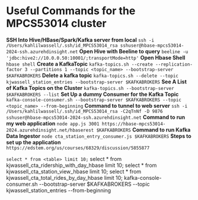 # Useful Commands for the MPCS53014 cluster
**SSH Into Hive/HBase/Spark/Kafka server from local**
`ssh -i /Users/kahlilwassell/.ssh/id_MPCS53014_rsa sshuser@hbase-mpcs53014-2024-ssh.azurehdinsight.net`
**Open Hive with Beeline to query**
`beeline -u 'jdbc:hive2://10.0.0.50:10001/;transportMode=http'`
**Open Hbase Shell**
`hbase shell`
**Create a KafkaTopic**
`kafka-topics.sh --create --replication-factor 3 --partitions 1 --topic <topic_name> --bootstrap-server $KAFKABROKERS`
**Delete a kafka topic**
`kafka-topics.sh --delete --topic kjwassell_station_entries --bootstrap-server $KAFKABROKERS`
**See A List of Kafka Topics on the Cluster**
`kafka-topics.sh --bootstrap-server $KAFKABROKERS --list`
**Set Up a dummy Consumer for the Kafka Topic**
`kafka-console-consumer.sh --bootstrap-server $KAFKABROKERS --topic <topic_name> --from-beginning`
**Command to tunnel to web server** 
`ssh -i /Users/kahlilwassell/.ssh/id_MPCS53014_rsa -C2qTnNf -D 9876 sshuser@hbase-mpcs53014-2024-ssh.azurehdinsight.net`
**Command to run my web application**
`node app.js 3001 https://hbase-mpcs53014-2024.azurehdinsight.net/hbaserest $KAFKABROKERS`
**Command to run Kafka Data Ingestor**
`node cta_station_entry_consumer.js $KAFKABROKERS`
**Steps to set up the application**
`https://edstem.org/us/courses/68329/discussion/5855877`

`select * from <table> limit 10;`
select * from kjwassell_cta_ridership_with_day_hbase limit 10;
select * from kjwassell_cta_station_view_hbase limit 10;
select * from kjwassell_cta_total_rides_by_day_hbase limit 10;
kafka-console-consumer.sh --bootstrap-server $KAFKABROKERS --topic kjwassell_station_entries --from-beginning